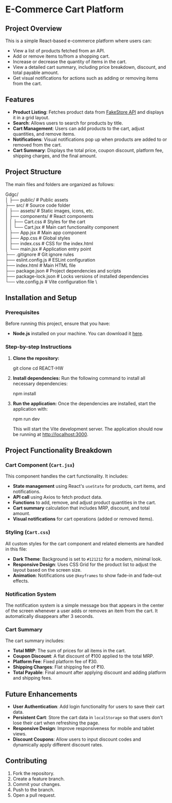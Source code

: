 # E-Commerce Cart Platform

## Project Overview
This is a simple React-based e-commerce platform where users can:
- View a list of products fetched from an API.
- Add or remove items to/from a shopping cart.
- Increase or decrease the quantity of items in the cart.
- View a detailed cart summary, including price breakdown, discount, and total payable amount.
- Get visual notifications for actions such as adding or removing items from the cart.

## Features
- **Product Listing**: Fetches product data from [FakeStore API](https://fakestoreapi.com/) and displays it in a grid layout.
- **Search**: Allows users to search for products by title.
- **Cart Management**: Users can add products to the cart, adjust quantities, and remove items.
- **Notifications**: Visual notifications pop up when products are added to or removed from the cart.
- **Cart Summary**: Displays the total price, coupon discount, platform fee, shipping charges, and the final amount.

## Project Structure
The main files and folders are organized as follows:

Gdgc/ \
│
├── public/              # Public assets \
├── src/                 # Source code folder \
│   ├── assets/          # Static images, icons, etc. \
│   ├── components/      # React components \
│   │   ├── Cart.css     # Styles for the cart \
│   │   └── Cart.jsx     # Main cart functionality component \
│   ├── App.jsx          # Main app component \
│   ├── App.css          # Global styles \
│   ├── index.css        # CSS for the index.html \
│   └── main.jsx         # Application entry point \
├── .gitignore           # Git ignore rules \
├── eslint.config.js     # ESLint configuration \
├── index.html           # Main HTML file \
├── package.json         # Project dependencies and scripts \
├── package-lock.json    # Locks versions of installed dependencies \
└── vite.config.js       # Vite configuration file \
 

## Installation and Setup

### Prerequisites
Before running this project, ensure that you have:
- **Node.js** installed on your machine. You can download it [here](https://nodejs.org/).

### Step-by-step Instructions

1. **Clone the repository:**
   
   git clone <repository-url>
   cd REACT-HW
   

2. **Install dependencies:**
   Run the following command to install all necessary dependencies:

   npm install


3. **Run the application:**
   Once the dependencies are installed, start the application with:
   
   npm run dev

   This will start the Vite development server. The application should now be running at [http://localhost:3000](http://localhost:3000).

## Project Functionality Breakdown

### Cart Component (`Cart.jsx`)
This component handles the cart functionality. It includes:
- **State management** using React's `useState` for products, cart items, and notifications.
- **API call** using Axios to fetch product data.
- **Functions** to add, remove, and adjust product quantities in the cart.
- **Cart summary** calculation that includes MRP, discount, and total amount.
- **Visual notifications** for cart operations (added or removed items).

### Styling (`Cart.css`)
All custom styles for the cart component and related elements are handled in this file:
- **Dark Theme**: Background is set to `#121212` for a modern, minimal look.
- **Responsive Design**: Uses CSS Grid for the product list to adjust the layout based on the screen size.
- **Animation**: Notifications use `@keyframes` to show fade-in and fade-out effects.

### Notification System
The notification system is a simple message box that appears in the center of the screen whenever a user adds or removes an item from the cart. It automatically disappears after 3 seconds.

### Cart Summary
The cart summary includes:
- **Total MRP**: The sum of prices for all items in the cart.
- **Coupon Discount**: A flat discount of ₹100 applied to the total MRP.
- **Platform Fee**: Fixed platform fee of ₹30.
- **Shipping Charges**: Flat shipping fee of ₹10.
- **Total Payable**: Final amount after applying discount and adding platform and shipping fees.

## Future Enhancements
- **User Authentication**: Add login functionality for users to save their cart data.
- **Persistent Cart**: Store the cart data in `localStorage` so that users don't lose their cart when refreshing the page.
- **Responsive Design**: Improve responsiveness for mobile and tablet views.
- **Discount Coupons**: Allow users to input discount codes and dynamically apply different discount rates.

## Contributing
1. Fork the repository.
2. Create a feature branch.
3. Commit your changes.
4. Push to the branch.
5. Open a pull request.
